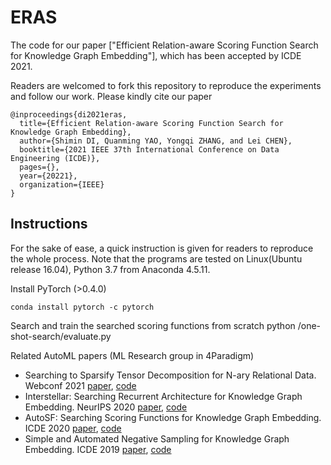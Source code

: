 # ERAS
The code for our paper ["Efficient Relation-aware Scoring Function Search for Knowledge Graph Embedding"], which has been accepted by ICDE 2021.

Readers are welcomed to fork this repository to reproduce the experiments and follow our work. Please kindly cite our paper

    @inproceedings{di2021eras,
      title={Efficient Relation-aware Scoring Function Search for Knowledge Graph Embedding},
      author={Shimin DI, Quanming YAO, Yongqi ZHANG, and Lei CHEN},
      booktitle={2021 IEEE 37th International Conference on Data Engineering (ICDE)},
      pages={},
      year={20221},
      organization={IEEE}
    }

## Instructions
For the sake of ease, a quick instruction is given for readers to reproduce the whole process.
Note that the programs are tested on Linux(Ubuntu release 16.04), Python 3.7 from Anaconda 4.5.11.

Install PyTorch (>0.4.0)
    
    conda install pytorch -c pytorch

Search and train the searched scoring functions from scratch
    python /one-shot-search/evaluate.py


Related AutoML papers (ML Research group in 4Paradigm)
- Searching to Sparsify Tensor Decomposition for N-ary Relational Data. Webconf 2021 [paper](), [code](https://github.com/AutoML-4Paradigm/S2S)
- Interstellar: Searching Recurrent Architecture for Knowledge Graph Embedding. NeurIPS 2020 [paper](https://arxiv.org/pdf/1911.07132.pdf), [code](https://github.com/AutoML-4Paradigm/Interstellar)
- AutoSF: Searching Scoring Functions for Knowledge Graph Embedding. ICDE 2020 [paper](https://arxiv.org/pdf/1904.11682.pdf), [code](https://github.com/AutoML-4Paradigm/AutoSF)
- Simple and Automated Negative Sampling for Knowledge Graph Embedding. ICDE 2019 [paper](https://arxiv.org/abs/1812.06410), [code](https://github.com/yzhangee/NSCaching)

